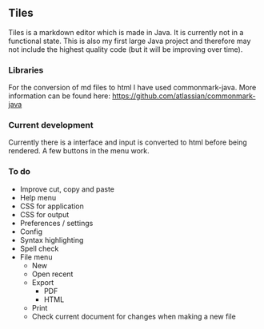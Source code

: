 ## Tiles
Tiles is a markdown editor which is made in Java. It is currently not in a functional state. This is also my first large Java project and therefore may not include the highest quality code (but it will be improving over time).

### Libraries
For the conversion of md files to html I have used commonmark-java. More information can be found here: https://github.com/atlassian/commonmark-java

### Current development
Currently there is a interface and input is converted to html before being rendered. A few buttons in the menu work.

### To do
* Improve cut, copy and paste
* Help menu
* CSS for application
* CSS for output
* Preferences / settings
* Config
* Syntax highlighting
* Spell check
* File menu
    * New
    * Open recent
    * Export
        * PDF
        * HTML
    * Print
    * Check current document for changes when making a new file
